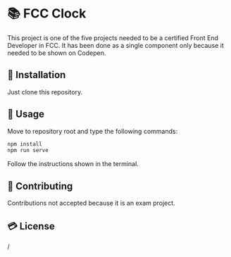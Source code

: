 # 📚 FCC Clock
This project is one of the five projects needed to be a certified Front End Developer in FCC.
It has been done as a single component only because it needed to be shown on Codepen.

## 🔨 Installation
Just clone this repository.

## 🚀 Usage
Move to repository root and type the following commands:

```bash
npm install
npm run serve
```

Follow the instructions shown in the terminal.

## 🤝 Contributing
Contributions not accepted because it is an exam project.

## 💳 License
/